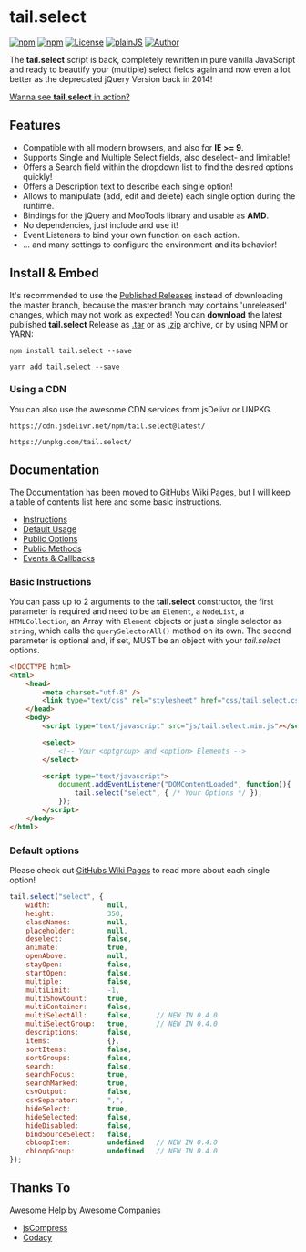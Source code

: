 tail.select
===========
[![npm](https://img.shields.io/npm/v/tail.select.svg?style=flat-square)](https://www.npmjs.com/package/tail.select)
[![npm](https://img.shields.io/npm/dt/tail.select.svg?style=flat-square)](https://www.npmjs.com/package/tail.select)
[![License](https://img.shields.io/badge/license-MIT-brightgreen.svg?style=flat-square)](LICENSE.md)
[![plainJS](https://img.shields.io/badge/plainJS-%E2%98%85%E2%98%85%E2%98%85%E2%98%85%E2%9C%AB-yellow.svg?style=flat-square)](https://plainjs.com/javascript/plugins/tailselect-185/)
[![Author](https://img.shields.io/badge/Author-SamBrishes@pytesNET-lightgrey.svg?style=flat-square)](https://www.github.com/pytesNET)

The **tail.select** script is back, completely rewritten in pure vanilla JavaScript and ready to
beautify your (multiple) select fields again and now even a lot better as the deprecated jQuery
Version back in 2014!

[Wanna see **tail.select** in action?](https://github.pytes.net/tail.select)

Features
--------
-   Compatible with all modern browsers, and also for **IE >= 9**.
-   Supports Single and Multiple Select fields, also deselect- and limitable!
-   Offers a Search field within the dropdown list to find the desired options quickly!
-   Offers a Description text to describe each single option!
-   Allows to manipulate (add, edit and delete) each single option during the runtime.
-   Bindings for the jQuery and MooTools library and usable as **AMD**.
-   No dependencies, just include and use it!
-   Event Listeners to bind your own function on each action.
-   ... and many settings to configure the environment and its behavior!

Install & Embed
---------------
It's recommended to use the [Published Releases](https://github.com/pytesNET/tail.select/releases)
instead of downloading the master branch, because the master branch may contains 'unreleased' changes,
which may not work as expected! You can **download** the latest published **tail.select** Release as
[.tar](https://github.com/pytesNET/tail.select/tarball/master) or as [.zip](https://github.com/pytesNET/tail.select/zipball/master)
archive, or by using NPM or YARN:

```markup
npm install tail.select --save
```

```markup
yarn add tail.select --save
```

### Using a CDN
You can also use the awesome CDN services from jsDelivr or UNPKG.

```markup
https://cdn.jsdelivr.net/npm/tail.select@latest/
```

```markup
https://unpkg.com/tail.select/
```

Documentation
-------------
The Documentation has been moved to [GitHubs Wiki Pages](https://github.com/pytesNET/tail.select/wiki),
but I will keep a table of contents list here and some basic instructions.

-   [Instructions](https://github.com/pytesNET/tail.select/wiki/instructions)
-   [Default Usage](https://github.com/pytesNET/tail.select/wiki/default-usage)
-   [Public Options](https://github.com/pytesNET/tail.select/wiki/public-options)
-   [Public Methods](https://github.com/pytesNET/tail.select/wiki/public-methods)
-   [Events & Callbacks](https://github.com/pytesNET/tail.select/wiki/events-callbacks)


### Basic Instructions
You can pass up to 2 arguments to the **tail.select** constructor, the first parameter is required
and need to be an `Element`, a `NodeList`, a `HTMLCollection`, an Array with `Element` objects or
just a single selector as `string`, which calls the `querySelectorAll()` method on its own. The
second parameter is optional and, if set, MUST be an object with your *tail.select* options.

```html
<!DOCTYPE html>
<html>
    <head>
        <meta charset="utf-8" />
        <link type="text/css" rel="stylesheet" href="css/tail.select.css" />
    </head>
    <body>
        <script type="text/javascript" src="js/tail.select.min.js"></script>

        <select>
            <!-- Your <optgroup> and <option> Elements -->
        </select>

        <script type="text/javascript">
            document.addEventListener("DOMContentLoaded", function(){
                tail.select("select", { /* Your Options */ });
            });
        </script>
    </body>
</html>
```

### Default options
Please check out [GitHubs Wiki Pages](https://github.com/pytesNET/tail.select/wiki) to read more
about each single option!

```javascript
tail.select("select", {
    width:              null,
    height:             350,
    classNames:         null,
    placeholder:        null,
    deselect:           false,
    animate:            true,
    openAbove:          null,
    stayOpen:           false,
    startOpen:          false,
    multiple:           false,
    multiLimit:         -1,
    multiShowCount:     true,
    multiContainer:     false,
    multiSelectAll:     false,      // NEW IN 0.4.0
    multiSelectGroup:   true,       // NEW IN 0.4.0
    descriptions:       false,
    items:              {},
    sortItems:          false,
    sortGroups:         false,
    search:             false,
    searchFocus:        true,
    searchMarked:       true,
    csvOutput:          false,
    csvSeparator:       ",",
    hideSelect:         true,
    hideSelected:       false,
    hideDisabled:       false,
    bindSourceSelect:   false,
    cbLoopItem:         undefined   // NEW IN 0.4.0
    cbLoopGroup:        undefined   // NEW IN 0.4.0
});
```

Thanks To
---------
Awesome Help by Awesome Companies

-   [jsCompress](https://jscompress.com/)
-   [Codacy](https://app.codacy.com)
